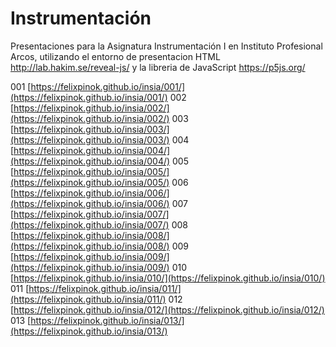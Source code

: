 # Instrumentación
Presentaciones para la Asignatura Instrumentación I en Instituto Profesional Arcos, utilizando el entorno de presentacion HTML http://lab.hakim.se/reveal-js/ y la libreria de JavaScript https://p5js.org/

001 [https://felixpinok.github.io/insia/001/](https://felixpinok.github.io/insia/001/)
002 [https://felixpinok.github.io/insia/002/](https://felixpinok.github.io/insia/002/)
003 [https://felixpinok.github.io/insia/003/](https://felixpinok.github.io/insia/003/)
004 [https://felixpinok.github.io/insia/004/](https://felixpinok.github.io/insia/004/)
005 [https://felixpinok.github.io/insia/005/](https://felixpinok.github.io/insia/005/)
006 [https://felixpinok.github.io/insia/006/](https://felixpinok.github.io/insia/006/)
007 [https://felixpinok.github.io/insia/007/](https://felixpinok.github.io/insia/007/)
008 [https://felixpinok.github.io/insia/008/](https://felixpinok.github.io/insia/008/)
009 [https://felixpinok.github.io/insia/009/](https://felixpinok.github.io/insia/009/)
010 [https://felixpinok.github.io/insia/010/](https://felixpinok.github.io/insia/010/)
011 [https://felixpinok.github.io/insia/011/](https://felixpinok.github.io/insia/011/)
012 [https://felixpinok.github.io/insia/012/](https://felixpinok.github.io/insia/012/)
013 [https://felixpinok.github.io/insia/013/](https://felixpinok.github.io/insia/013/)
